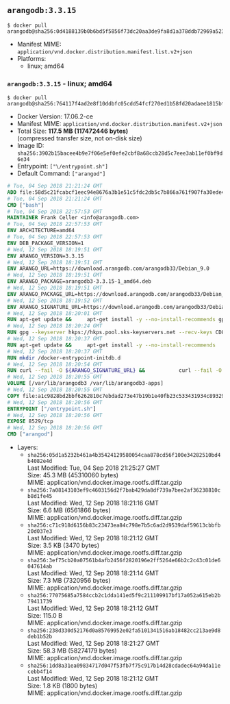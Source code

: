 ## `arangodb:3.3.15`

```console
$ docker pull arangodb@sha256:0d4188139b0b6bd5f5856f73dc20aa3de9fa8d1a378ddb72969a523abdf9068b
```

-	Manifest MIME: `application/vnd.docker.distribution.manifest.list.v2+json`
-	Platforms:
	-	linux; amd64

### `arangodb:3.3.15` - linux; amd64

```console
$ docker pull arangodb@sha256:764117f4ad2e8f10ddbfc05cdd54fcf270ed1b58fd20adaee1815bfb5166a2ae
```

-	Docker Version: 17.06.2-ce
-	Manifest MIME: `application/vnd.docker.distribution.manifest.v2+json`
-	Total Size: **117.5 MB (117472446 bytes)**  
	(compressed transfer size, not on-disk size)
-	Image ID: `sha256:3902b15bacee4b9e7f06e5ef0efe2cbf8a68ccb28d5c7eee3ab11ef0bf9d6e34`
-	Entrypoint: `["\/entrypoint.sh"]`
-	Default Command: `["arangod"]`

```dockerfile
# Tue, 04 Sep 2018 21:21:24 GMT
ADD file:58d5c21fcabcf1eec94e8676a3b1e51c5fdc2db5c7b866a761f907fa30ede4d8 in / 
# Tue, 04 Sep 2018 21:21:24 GMT
CMD ["bash"]
# Tue, 04 Sep 2018 22:57:53 GMT
MAINTAINER Frank Celler <info@arangodb.com>
# Tue, 04 Sep 2018 22:57:53 GMT
ENV ARCHITECTURE=amd64
# Tue, 04 Sep 2018 22:57:53 GMT
ENV DEB_PACKAGE_VERSION=1
# Wed, 12 Sep 2018 18:19:51 GMT
ENV ARANGO_VERSION=3.3.15
# Wed, 12 Sep 2018 18:19:51 GMT
ENV ARANGO_URL=https://download.arangodb.com/arangodb33/Debian_9.0
# Wed, 12 Sep 2018 18:19:51 GMT
ENV ARANGO_PACKAGE=arangodb3-3.3.15-1_amd64.deb
# Wed, 12 Sep 2018 18:19:51 GMT
ENV ARANGO_PACKAGE_URL=https://download.arangodb.com/arangodb33/Debian_9.0/amd64/arangodb3-3.3.15-1_amd64.deb
# Wed, 12 Sep 2018 18:19:52 GMT
ENV ARANGO_SIGNATURE_URL=https://download.arangodb.com/arangodb33/Debian_9.0/amd64/arangodb3-3.3.15-1_amd64.deb.asc
# Wed, 12 Sep 2018 18:20:01 GMT
RUN apt-get update &&     apt-get install -y --no-install-recommends gpg dirmngr     &&     rm -rf /var/lib/apt/lists/*
# Wed, 12 Sep 2018 18:20:24 GMT
RUN gpg --keyserver hkps://hkps.pool.sks-keyservers.net --recv-keys CD8CB0F1E0AD5B52E93F41E7EA93F5E56E751E9B
# Wed, 12 Sep 2018 18:20:37 GMT
RUN apt-get update &&     apt-get install -y --no-install-recommends         libjemalloc1         ca-certificates         pwgen         curl     &&     rm -rf /var/lib/apt/lists/*
# Wed, 12 Sep 2018 18:20:37 GMT
RUN mkdir /docker-entrypoint-initdb.d
# Wed, 12 Sep 2018 18:20:54 GMT
RUN curl --fail -O ${ARANGO_SIGNATURE_URL} &&           curl --fail -O ${ARANGO_PACKAGE_URL} &&             gpg --verify ${ARANGO_PACKAGE}.asc &&     (echo arangodb3 arangodb3/password password test | debconf-set-selections) &&     (echo arangodb3 arangodb3/password_again password test | debconf-set-selections) &&     DEBIAN_FRONTEND="noninteractive" dpkg -i ${ARANGO_PACKAGE} &&     rm -rf /var/lib/arangodb3/* &&     sed -ri         -e 's!127\.0\.0\.1!0.0.0.0!g'         -e 's!^(file\s*=).*!\1 -!'         -e 's!^\s*uid\s*=.*!!'         /etc/arangodb3/arangod.conf     && chgrp 0 /var/lib/arangodb3 /var/lib/arangodb3-apps     && chmod 775 /var/lib/arangodb3 /var/lib/arangodb3-apps     &&     rm -f ${ARANGO_PACKAGE}*
# Wed, 12 Sep 2018 18:20:55 GMT
VOLUME [/var/lib/arangodb3 /var/lib/arangodb3-apps]
# Wed, 12 Sep 2018 18:20:55 GMT
COPY file:a1c9828bd2bbf6262810c7ebdad273e47b19b1e40fb23c533431934c89329a8f in /entrypoint.sh 
# Wed, 12 Sep 2018 18:20:56 GMT
ENTRYPOINT ["/entrypoint.sh"]
# Wed, 12 Sep 2018 18:20:56 GMT
EXPOSE 8529/tcp
# Wed, 12 Sep 2018 18:20:56 GMT
CMD ["arangod"]
```

-	Layers:
	-	`sha256:05d1a5232b461a4b35424129580054caa878cd56f100e34282510bd4b4082e4d`  
		Last Modified: Tue, 04 Sep 2018 21:25:27 GMT  
		Size: 45.3 MB (45310060 bytes)  
		MIME: application/vnd.docker.image.rootfs.diff.tar.gzip
	-	`sha256:7a08143103ef9c4603156d2f7bab429da8df739a7bee2af36238810cb8d1fe45`  
		Last Modified: Wed, 12 Sep 2018 18:21:16 GMT  
		Size: 6.6 MB (6561866 bytes)  
		MIME: application/vnd.docker.image.rootfs.diff.tar.gzip
	-	`sha256:c71c918d6156b83c23473ea84c798e7b5c6ad2d9539daf59613cbbfb20d037e3`  
		Last Modified: Wed, 12 Sep 2018 18:21:12 GMT  
		Size: 3.5 KB (3470 bytes)  
		MIME: application/vnd.docker.image.rootfs.diff.tar.gzip
	-	`sha256:3ef75cb20a07561b4afb2456f2820196e2ff5264e66b2c2c43c01de6047614ab`  
		Last Modified: Wed, 12 Sep 2018 18:21:14 GMT  
		Size: 7.3 MB (7320956 bytes)  
		MIME: application/vnd.docker.image.rootfs.diff.tar.gzip
	-	`sha256:77075685a7584ccb2c1dda141ed5f9c211109917bf17a052a615eb2b79411739`  
		Last Modified: Wed, 12 Sep 2018 18:21:12 GMT  
		Size: 115.0 B  
		MIME: application/vnd.docker.image.rootfs.diff.tar.gzip
	-	`sha256:238d330d52176d0a85769952e02fa5101341516ab18482cc213ae9d8deb1b52b`  
		Last Modified: Wed, 12 Sep 2018 18:21:27 GMT  
		Size: 58.3 MB (58274179 bytes)  
		MIME: application/vnd.docker.image.rootfs.diff.tar.gzip
	-	`sha256:1dd8a31ea09834717d047f53fb7f75c917b14d28cdadec64a94da11ecebb4f14`  
		Last Modified: Wed, 12 Sep 2018 18:21:12 GMT  
		Size: 1.8 KB (1800 bytes)  
		MIME: application/vnd.docker.image.rootfs.diff.tar.gzip
